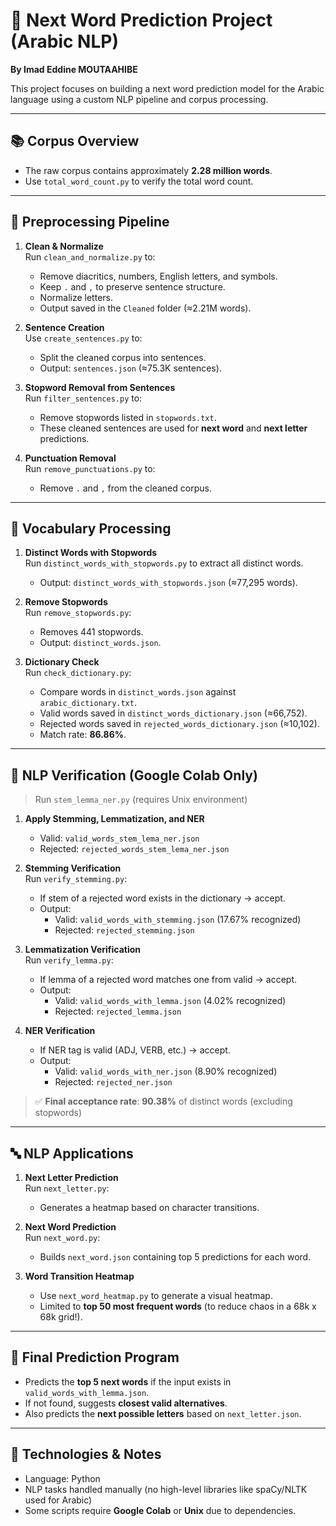 # 🧠 Next Word Prediction Project (Arabic NLP)
**By Imad Eddine MOUTAAHIBE**

This project focuses on building a next word prediction model for the Arabic language using a custom NLP pipeline and corpus processing.

---

## 📚 Corpus Overview
- The raw corpus contains approximately **2.28 million words**.
- Use `total_word_count.py` to verify the total word count.

---

## 🧼 Preprocessing Pipeline

1. **Clean & Normalize**  
   Run `clean_and_normalize.py` to:
   - Remove diacritics, numbers, English letters, and symbols.
   - Keep `.` and `,` to preserve sentence structure.
   - Normalize letters.
   - Output saved in the `Cleaned` folder (≈2.21M words).

2. **Sentence Creation**  
   Use `create_sentences.py` to:
   - Split the cleaned corpus into sentences.
   - Output: `sentences.json` (≈75.3K sentences).

3. **Stopword Removal from Sentences**  
   Run `filter_sentences.py` to:
   - Remove stopwords listed in `stopwords.txt`.
   - These cleaned sentences are used for **next word** and **next letter** predictions.

4. **Punctuation Removal**  
   Run `remove_punctuations.py` to:
   - Remove `.` and `,` from the cleaned corpus.

---

## 🧾 Vocabulary Processing

1. **Distinct Words with Stopwords**  
   Run `distinct_words_with_stopwords.py` to extract all distinct words.
   - Output: `distinct_words_with_stopwords.json` (≈77,295 words).

2. **Remove Stopwords**  
   Run `remove_stopwords.py`:
   - Removes 441 stopwords.
   - Output: `distinct_words.json`.

3. **Dictionary Check**  
   Run `check_dictionary.py`:
   - Compare words in `distinct_words.json` against `arabic_dictionary.txt`.
   - Valid words saved in `distinct_words_dictionary.json` (≈66,752).
   - Rejected words saved in `rejected_words_dictionary.json` (≈10,102).
   - Match rate: **86.86%**.

---

## 🧪 NLP Verification (Google Colab Only)

> Run `stem_lemma_ner.py` (requires Unix environment)

1. **Apply Stemming, Lemmatization, and NER**  
   - Valid: `valid_words_stem_lema_ner.json`  
   - Rejected: `rejected_words_stem_lema_ner.json`

2. **Stemming Verification**  
   Run `verify_stemming.py`:
   - If stem of a rejected word exists in the dictionary → accept.
   - Output:  
     - Valid: `valid_words_with_stemming.json` (17.67% recognized)  
     - Rejected: `rejected_stemming.json`

3. **Lemmatization Verification**  
   Run `verify_lemma.py`:
   - If lemma of a rejected word matches one from valid → accept.
   - Output:  
     - Valid: `valid_words_with_lemma.json` (4.02% recognized)  
     - Rejected: `rejected_lemma.json`

4. **NER Verification**  
   - If NER tag is valid (ADJ, VERB, etc.) → accept.
   - Output:  
     - Valid: `valid_words_with_ner.json` (8.90% recognized)  
     - Rejected: `rejected_ner.json`

> ✅ **Final acceptance rate**: **90.38%** of distinct words (excluding stopwords)

---

## 🔤 NLP Applications

1. **Next Letter Prediction**  
   Run `next_letter.py`:
   - Generates a heatmap based on character transitions.

2. **Next Word Prediction**  
   Run `next_word.py`:
   - Builds `next_word.json` containing top 5 predictions for each word.

3. **Word Transition Heatmap**  
   - Use `next_word_heatmap.py` to generate a visual heatmap.
   - Limited to **top 50 most frequent words** (to reduce chaos in a 68k x 68k grid!).

---

## 🤖 Final Prediction Program

- Predicts the **top 5 next words** if the input exists in `valid_words_with_lemma.json`.
- If not found, suggests **closest valid alternatives**.
- Also predicts the **next possible letters** based on `next_letter.json`.

---

## 🧠 Technologies & Notes

- Language: Python  
- NLP tasks handled manually (no high-level libraries like spaCy/NLTK used for Arabic)
- Some scripts require **Google Colab** or **Unix** due to dependencies.
